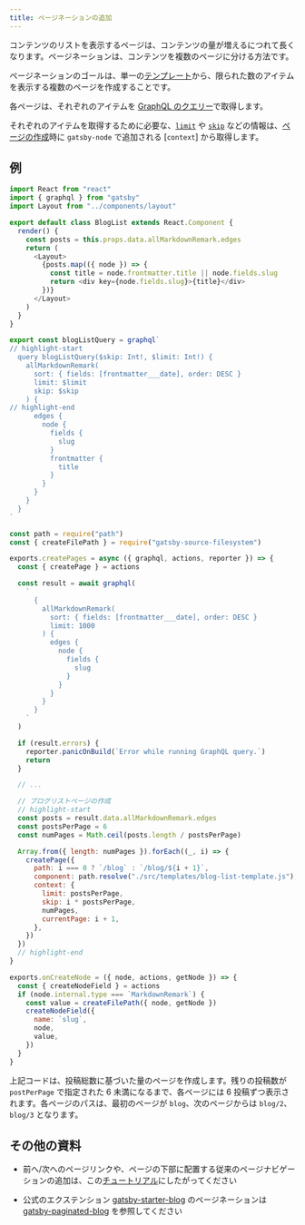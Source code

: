```yaml
---
title: ページネーションの追加
---
```


コンテンツのリストを表示するページは、コンテンツの量が増えるにつれて長くなります。ページネーションは、コンテンツを複数のページに分ける方法です。

ページネーションのゴールは、単一の[テンプレート](/docs/building-with-components/#page-template-components)から、限られた数のアイテムを表示する複数のページを作成することです。

各ページは、それぞれのアイテムを [GraphQL のクエリー](/docs/querying-with-graphql/)で取得します。

それぞれのアイテムを取得するために必要な、[`limit`](/docs/graphql-reference/#limit) や [`skip`](/docs/graphql-reference/#skip) などの情報は、[ページの作成](/docs/creating-and-modifying-pages/#creating-pages-in-gatsby-nodejs)時に `gatsby-node` で追加される [`context`] から取得します。

## 例

```jsx:title=src/templates/blog-list-template.js
import React from "react"
import { graphql } from "gatsby"
import Layout from "../components/layout"

export default class BlogList extends React.Component {
  render() {
    const posts = this.props.data.allMarkdownRemark.edges
    return (
      <Layout>
        {posts.map(({ node }) => {
          const title = node.frontmatter.title || node.fields.slug
          return <div key={node.fields.slug}>{title}</div>
        })}
      </Layout>
    )
  }
}

export const blogListQuery = graphql`
// highlight-start
  query blogListQuery($skip: Int!, $limit: Int!) {
    allMarkdownRemark(
      sort: { fields: [frontmatter___date], order: DESC }
      limit: $limit
      skip: $skip
    ) {
// highlight-end
      edges {
        node {
          fields {
            slug
          }
          frontmatter {
            title
          }
        }
      }
    }
  }
`
```

```js:title=gatsby-node.js
const path = require("path")
const { createFilePath } = require("gatsby-source-filesystem")

exports.createPages = async ({ graphql, actions, reporter }) => {
  const { createPage } = actions

  const result = await graphql(
    `
      {
        allMarkdownRemark(
          sort: { fields: [frontmatter___date], order: DESC }
          limit: 1000
        ) {
          edges {
            node {
              fields {
                slug
              }
            }
          }
        }
      }
    `
  )

  if (result.errors) {
    reporter.panicOnBuild(`Error while running GraphQL query.`)
    return
  }

  // ...

  // ブログリストページの作成
  // highlight-start
  const posts = result.data.allMarkdownRemark.edges
  const postsPerPage = 6
  const numPages = Math.ceil(posts.length / postsPerPage)

  Array.from({ length: numPages }).forEach((_, i) => {
    createPage({
      path: i === 0 ? `/blog` : `/blog/${i + 1}`,
      component: path.resolve("./src/templates/blog-list-template.js"),
      context: {
        limit: postsPerPage,
        skip: i * postsPerPage,
        numPages,
        currentPage: i + 1,
      },
    })
  })
  // highlight-end
}

exports.onCreateNode = ({ node, actions, getNode }) => {
  const { createNodeField } = actions
  if (node.internal.type === `MarkdownRemark`) {
    const value = createFilePath({ node, getNode })
    createNodeField({
      name: `slug`,
      node,
      value,
    })
  }
}
```

上記コードは、投稿総数に基づいた量のページを作成します。残りの投稿数が `postPerPage` で指定された 6 未満になるまで、各ページには 6 投稿ずつ表示されます。各ページのパスは、最初のページが `blog`、次のページからは `blog/2`、`blog/3` となります。

## その他の資料

- 前へ/次へのページリンクや、ページの下部に配置する従来のページナビゲーションの追加は、この[チュートリアル](https://nickymeuleman.netlify.com/blog/gatsby-pagination/)にしたがってください

- 公式のエクステンション [gatsby-starter-blog](https://github.com/gatsbyjs/gatsby-starter-blog) のページネーションは [gatsby-paginated-blog](https://github.com/NickyMeuleman/gatsby-paginated-blog) を参照してください
